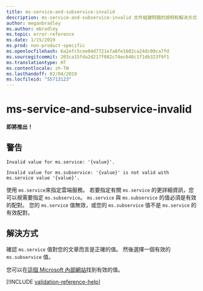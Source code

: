 ```yaml
---
title: ms-service-and-subservice-invalid
description: ms-service-and-subservice-invalid 文件組建問題的說明和解決方式
author: meganbradley
ms.author: mbradley
ms.topic: error-reference
ms.date: 1/15/2019
ms.prod: non-product-specific
ms.openlocfilehash: 6a2efc5cee04d7721e7a8fe1602ca24dc09ca7fd
ms.sourcegitcommit: 203ca15fda2d217f082c74ec648c1f1db323f9f1
ms.translationtype: HT
ms.contentlocale: zh-TW
ms.lasthandoff: 02/04/2019
ms.locfileid: "55713123"
---
```

# <a name="ms-service-and-subservice-invalid"></a>ms-service-and-subservice-invalid

**即將推出！**

## <a name="warning"></a>警告

`Invalid value for ms.service: '{value}'.`

`Invalid value for ms.subservice: '{value}' is not valid with ms.service value '{value}'.`

使用 `ms.service`來指定雲端服務。 若要指定有關 `ms.service` 的更詳細資訊，您可以視需要指定 `ms.subservice`。 `ms.service` 與 `ms.subservice` 的值必須是有效的配對。 您的 `ms.service` 值無效，或您的 `ms.subservice` 值不是 `ms.service` 的有效配對。

## <a name="resolution"></a>解決方式

確認 `ms.service` 值對您的文章而言是正確的值。 然後選擇一個有效的 `ms.subservice` 值。

您可以在[這個 Microsoft 內部網站](https://docsmetadatatool.azurewebsites.net/whitelists)找到有效的值。

<!--make sure to add this file to your includes folder and verify the path-->
[!INCLUDE [validation-reference-help](includes/validation-reference-help.md)]
